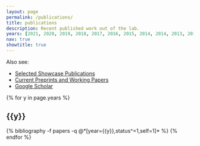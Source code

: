 ```yaml
---
layout: page
permalink: /publications/
title: publications
description: Recent published work out of the lab.
years: [2021, 2020, 2019, 2018, 2017, 2016, 2015, 2014, 2014, 2013, 2012, 2011, 2010, 2009]
nav: true
showtitle: true
---
```


Also see:
- [Selected Showcase Publications](/showcase)
- [Current Preprints and Working Papers](/preprints)
- [Google Scholar](https://scholar.google.ca/citations?user=eL_y80EAAAAJ)

<div class="publications by year">
{% for y in page.years %}
  <h2 class="year">{{y}}</h2>
  {% bibliography -f papers -q @*[year={{y}},status^=1,self=1]* %}
{% endfor %}

</div>
